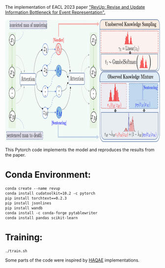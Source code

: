 <!-- ![alt-text-1]("title-1") ![alt-text-2](image2.png "title-2") -->
The implementation of EACL 2023 paper 
["RevUp: Revise and Update Information Bottleneck for Event Representation".](https://arxiv.org/pdf/2205.12248.pdf)

<img src="figs/ RevUpModel.png" width="800" height="400"/>

This Pytorch code implements the model and reproduces the results from the paper.
# Conda Environment:

```
conda create --name revup
conda install cudatoolkit=10.2 -c pytorch
pip install torchtext==0.2.3
pip install jsonlines
pip install wandb
conda install -c conda-forge pytablewriter
conda install pandas scikit-learn
```


# Training:
```
./train.sh 
```

Some parts of the code were inspired by [HAQAE](https://github.com/StonyBrookNLP/HAQAE) implementations.

